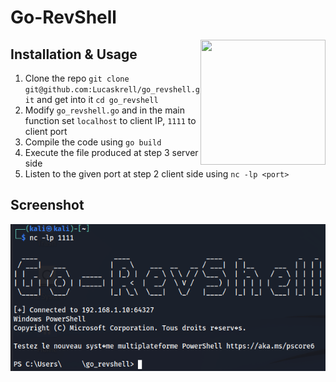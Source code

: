 # Go-RevShell

<img src="https://go.dev/images/gophers/pilot-bust.svg" width="200" height="200" align="right">

## Installation & Usage

1. Clone the repo `git clone git@github.com:Lucaskrell/go_revshell.git` and get into it `cd go_revshell`
2. Modify `go_revshell.go` and in the main function set `localhost` to client IP, `1111` to client port
3. Compile the code using `go build`
4. Execute the file produced at step 3 server side
5. Listen to the given port at step 2 client side using `nc -lp <port>`

## Screenshot

![Go-RevShell](img/go_revshell.PNG)
